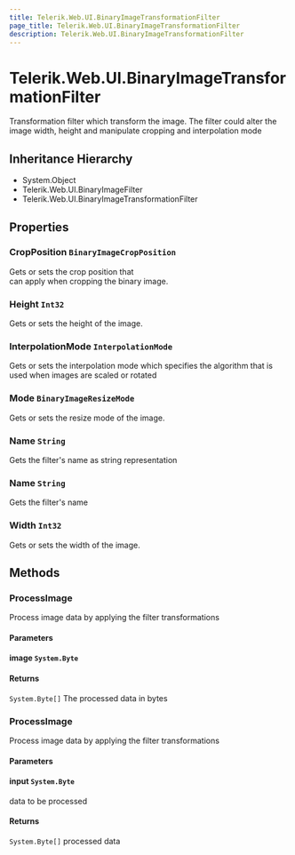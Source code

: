 ```yaml
---
title: Telerik.Web.UI.BinaryImageTransformationFilter
page_title: Telerik.Web.UI.BinaryImageTransformationFilter
description: Telerik.Web.UI.BinaryImageTransformationFilter
---
```


# Telerik.Web.UI.BinaryImageTransformationFilter

Transformation filter which transform the image.
            The filter could alter the image width, height and manipulate cropping and interpolation mode

## Inheritance Hierarchy

* System.Object
* Telerik.Web.UI.BinaryImageFilter
* Telerik.Web.UI.BinaryImageTransformationFilter

## Properties

###  CropPosition `BinaryImageCropPosition`

Gets or sets the crop position that  
            can apply when cropping the binary image.

###  Height `Int32`

Gets or sets the height of the image.

###  InterpolationMode `InterpolationMode`

Gets or sets the interpolation mode which specifies the algorithm
            that is used when images are scaled or rotated

###  Mode `BinaryImageResizeMode`

Gets or sets the resize mode of the image.

###  Name `String`

Gets the filter's name as string representation

###  Name `String`

Gets the filter's name

###  Width `Int32`

Gets or sets the width of the image.

## Methods

###  ProcessImage

Process image data by applying the filter transformations

#### Parameters

#### image `System.Byte`

#### Returns

`System.Byte[]` The processed data in bytes

###  ProcessImage

Process image data by applying the filter transformations

#### Parameters

#### input `System.Byte`

data to be processed

#### Returns

`System.Byte[]` processed data

